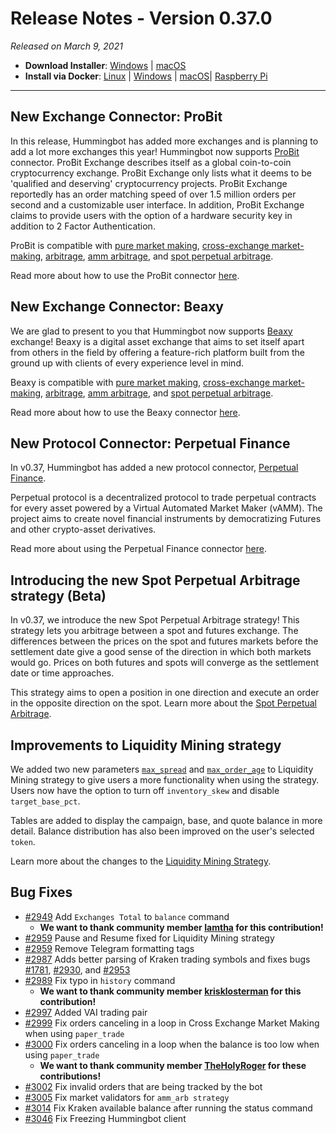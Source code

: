 # Release Notes - Version 0.37.0



_Released on March 9, 2021_

- **Download Installer**: [Windows](https://dist.hummingbot.io/hummingbot_v0.37.0_setup.exe) | [macOS](https://dist.hummingbot.io/hummingbot_v0.37.0.dmg)
- **Install via Docker**: [Linux](/installation/linux/#install-via-docker) | [Windows](/installation/windows/#install-via-docker) | [macOS](/installation/mac/#install-via-docker)| [Raspberry Pi](/installation/raspberry-pi/)

---

## New Exchange Connector: ProBit

In this release, Hummingbot has added more exchanges and is planning to add a lot more exchanges this year! Hummingbot now supports [ProBit](https://www.probit.com/) connector. ProBit Exchange describes itself as a global coin-to-coin cryptocurrency exchange. ProBit Exchange only lists what it deems to be 'qualified and deserving' cryptocurrency projects. ProBit Exchange reportedly has an order matching speed of over 1.5 million orders per second and a customizable user interface. In addition, ProBit Exchange claims to provide users with the option of a hardware security key in addition to 2 Factor Authentication.

ProBit is compatible with [pure market making](https://docs.hummingbot.io/strategies/pure-market-making/), [cross-exchange market-making](/strategies/cross-exchange-market-making/), [arbitrage](/strategies/arbitrage/), [amm arbitrage](/strategies/amm-arbitrage/), and [spot perpetual arbitrage](/strategies/spot-perpetual-arbitrage/).

Read more about how to use the ProBit connector [here](/connectors/probit/).

## New Exchange Connector: Beaxy

We are glad to present to you that Hummingbot now supports [Beaxy](https://beaxy.com/) exchange! Beaxy is a digital asset exchange that aims to set itself apart from others in the field by offering a feature-rich platform built from the ground up with clients of every experience level in mind.

Beaxy is compatible with [pure market making](https://docs.hummingbot.io/strategies/pure-market-making/), [cross-exchange market-making](/strategies/cross-exchange-market-making/), [arbitrage](/strategies/arbitrage/), [amm arbitrage](/strategies/amm-arbitrage/), and [spot perpetual arbitrage](/strategies/spot-perpetual-arbitrage/).

Read more about how to use the Beaxy connector [here](/connectors/beaxy/).

## New Protocol Connector: Perpetual Finance

In v0.37, Hummingbot has added a new protocol connector, [Perpetual Finance](https://perp.fi/).

Perpetual protocol is a decentralized protocol to trade perpetual contracts for every asset powered by a Virtual Automated Market Maker (vAMM). The project aims to create novel financial instruments by democratizing Futures and other crypto-asset derivatives.

Read more about using the Perpetual Finance connector [here](/connectors/perp-fi/).

## Introducing the new Spot Perpetual Arbitrage strategy (Beta)

In v0.37, we introduce the new Spot Perpetual Arbitrage strategy! This strategy lets you arbitrage between a spot and futures exchange. The differences between the prices on the spot and futures markets before the settlement date give a good sense of the direction in which both markets would go. Prices on both futures and spots will converge as the settlement date or time approaches.

This strategy aims to open a position in one direction and execute an order in the opposite direction on the spot. Learn more about the [Spot Perpetual Arbitrage](/strategies/spot-perpetual-arbitrage/).

## Improvements to Liquidity Mining strategy

We added two new parameters [`max_spread`](/strategies/liquidity-mining/#max_spread) and [`max_order_age`](/strategies/liquidity-mining/#max_order_age) to Liquidity Mining strategy to give users a more functionality when using the strategy. Users now have the option to turn off `inventory_skew` and disable `target_base_pct`.

Tables are added to display the campaign, base, and quote balance in more detail. Balance distribution has also been improved on the user's selected `token`.

Learn more about the changes to the [Liquidity Mining Strategy](/strategies/liquidity-mining/).

## Bug Fixes

- [#2949](https://github.com/CoinAlpha/hummingbot/pull/2949) Add `Exchanges Total` to `balance` command
  - **We want to thank community member [Iamtha](https://github.com/lamtha) for this contribution!**
- [#2959](https://github.com/CoinAlpha/hummingbot/pull/2959) Pause and Resume fixed for Liquidity Mining strategy
- [#2959](https://github.com/CoinAlpha/hummingbot/pull/2979) Remove Telegram formatting tags
- [#2987](https://github.com/CoinAlpha/hummingbot/pull/2987) Adds better parsing of Kraken trading symbols and fixes bugs [#1781](https://github.com/CoinAlpha/hummingbot/issues/1781), [#2930](https://github.com/CoinAlpha/hummingbot/issues/2930), and [#2953](https://github.com/CoinAlpha/hummingbot/issues/2953)
- [#2989](https://github.com/CoinAlpha/hummingbot/pull/2989) Fix typo in `history` command
  - **We want to thank community member [krisklosterman](https://github.com/krisklosterman) for this contribution!**
- [#2997](https://github.com/CoinAlpha/hummingbot/pull/2997) Added VAI trading pair
- [#2999](https://github.com/CoinAlpha/hummingbot/pull/2999) Fix orders canceling in a loop in Cross Exchange Market Making when using `paper_trade`
- [#3000](https://github.com/CoinAlpha/hummingbot/pull/3000) Fix orders canceling in a loop when the balance is too low when using `paper_trade`
  - **We want to thank community member [TheHolyRoger](https://github.com/TheHolyRoger) for these contributions!**
- [#3002](https://github.com/CoinAlpha/hummingbot/pull/3002) Fix invalid orders that are being tracked by the bot
- [#3005](https://github.com/CoinAlpha/hummingbot/pull/3005) Fix market validators for `amm_arb strategy`
- [#3014](https://github.com/CoinAlpha/hummingbot/pull/3014) Fix Kraken available balance after running the status command
- [#3046](https://github.com/CoinAlpha/hummingbot/pull/3046) Fix Freezing Hummingbot client

